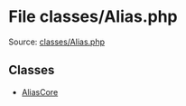 File classes/Alias.php
=========

Source: [classes/Alias.php](https://github.com/PrestaShop/PrestaShop/blob/1.6.1.1/classes/Alias.php)


Classes
-------

* [AliasCore](class.AliasCore.md)

